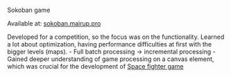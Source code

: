 Sokoban game

Available at: <a href="https://sokoban.mairup.pro/">sokoban.mairup.pro</a>

Developed for a competition, so the focus was on the functionality.
  Learned a lot about optimization, having performance difficulties at first with the bigger levels (maps).
    - Full batch processing -> incremental processing
    - Gained deeper understanding of game processing on a canvas element, which was crucial for the development of <a href="https://space-fighter.mairup.pro/">Space fighter game</a>
